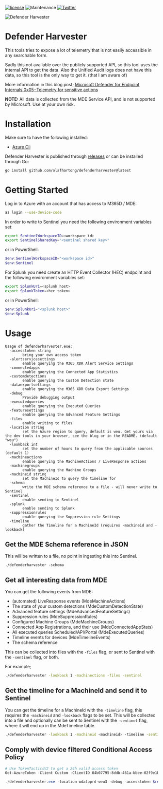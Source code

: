 [![license](https://img.shields.io/github/license/olafhartong/DefenderHarvester.svg?style=flat-square)](https://github.com/olafhartong/DefenderHarvester/blob/main/LICENSE)
![Maintenance](https://img.shields.io/maintenance/yes/2024.svg?style=flat-square)
[![Twitter](https://img.shields.io/twitter/follow/olafhartong.svg?style=social&label=Follow)](https://twitter.com/olafhartong)


![Defender Harvester](defenderharvester-logo.png)
# Defender Harvester

This tools tries to expose a lot of telemetry that is not easily accessible in any searchable form.

Sadly this not available over the publicly supported API, so this tool uses the internal API to get the data. Also the Unified Audit logs does not have this data, so this tool is the only way to get it. (that I am aware of)

More information in this blog post; [Microsoft Defender for Endpoint Internals 0x05 - Telemetry for sensitive actions](https://medium.com/falconforce/microsoft-defender-for-endpoint-internals-0x05-telemetry-for-sensitive-actions-1b90439f5c25)

**NOTE:**
All data is collected from the MDE Service API, and is not supported by Microsoft. Use at your own risk.

# Installation

Make sure to have the following installed:
- [Azure Cli](https://docs.microsoft.com/en-us/cli/azure/install-azure-cli?view=azure-cli-latest)

Defender Harvester is published through [releases](https://github.com/olafhartong/DefenderHarvester/releases/latest) or can be installed through Go:
```bash
go install github.com/olafhartong/defenderharvester@latest
```

# Getting Started

Log in to Azure with an account that has access to M365D / MDE:
```bash
az login --use-device-code
```

In order to write to Sentinel you need the following environment variables set:

```bash
export SentinelWorkspaceID=<workspace id>
export SentinelSharedKey="<sentinel shared key>"
```

or in PowerShell:
```powershell
$env:SentinelWorkspaceID="<workspace id>"
$env:Sentinel
```

For Splunk you need create an HTTP Event Collector (HEC) endpoint and the following environment variables set:

```bash
export SplunkUri=<splunk host>
export SplunkToken=<hec token>
```

or in PowerShell:
```powershell
$env:SplunkUri="<splunk host>"
$env:Splunk
```

# Usage

```
Usage of defenderharvester.exe:
  -accesstoken string
    	bring your own access token
  -alertservicesettings
    	enable querying the M365 XDR Alert Service Settings
  -connectedapps
    	enable querying the Connected App Statistics
  -customdetections
    	enable querying the Custom Detection state
  -dataexportsettings
    	enable querying the M365 XDR Data Export Settings
  -debug
    	Provide debugging output
  -executedqueries
    	enable querying the Executed Queries
  -featuresettings
    	enable querying the Advanced Feature Settings
  -files
    	enable writing to files
  -location string
    	set the Azure region to query, default is weu. Get yours via the dev tools in your browser, see the blog or in the README. (default "weu")
  -lookback int
    	set the number of hours to query from the applicable sources (default 1)
  -machineactions
    	enable querying the MachineActions / LiveResponse actions
  -machinegroups
    	enable querying the Machine Groups
  -machineid string
    	set the MachineId to query the timeline for
  -schema
    	write the MDE schema reference to a file - will never write to Sentinel
  -sentinel
    	enable sending to Sentinel
  -splunk
    	enable sending to Splunk
  -suppressionrules
    	enable querying the Suppression rule Settings
  -timeline
    	gather the Timeline for a MachineId (requires -machineid and -lookback)
```

## Get the MDE Schema reference in JSON

This will be written to a file, no point in ingesting this into Sentinel.
```
./defenderharvester -schema
```

## Get all interesting data from MDE

You can get the following events from MDE:
- (automated) LiveResponse events (MdeMachineActions)
- The state of your custom detections (MdeCustomDetectionState)
- Advanced feature settings (MdeAdvancedFeatureSettings)
- Suppression rules (MdeSuppressionRules)
- Configured Machine Groups (MdeMachineGroups)
- Connected App Registrations, and their use (MdeConnectedAppStats)
- All executed queries Scheduled/API/Portal (MdeExecutedQueries)
- Timeline events for devices (MdeTimelineEvents)
- The schema reference

This can be collected into files with the `-files` flag, or sent to Sentinel with the `-sentinel` flag, or both.

For example;
```bash
./defenderharvester -lookback 1 -machinections -files -sentinel
```

## Get the timeline for a MachineId and send it to Sentinel

You can get the timeline for a MachineId with the `-timeline` flag, this requires the `-machineid` and `-lookback` flags to be set.
This will be collected into a file and optionally can be sent to Sentinel with the `-sentinel` flag, where it will end up in the MdeTimeline table.
```bash
./defenderharvester -lookback 1 -machineid <machineid> -timeline -sentinel
```

## Comply with device filtered Conditional Access Policy

```powershell
# Use TokenTacticsV2 to get a 24h valid access token
Get-AzureToken -Client Custom -ClientID 04b07795-8ddb-461a-bbee-02f9e1bf7b46 -Scope "https://securitycenter.microsoft.com/mtp/.default" -UseCAE

./defenderharvester.exe -location wdatpprd-weu3 -debug -accesstoken $response.access_token -schema

```
